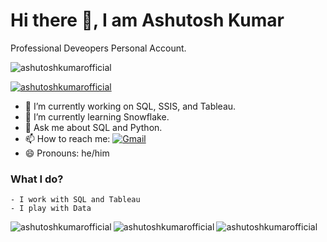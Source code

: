 # Hi there 👋, I am Ashutosh Kumar

Professional Deveopers Personal Account.

<p><img src="https://komarev.com/ghpvc/?username=ashutoshkumarofficial&label=Profile%20views&color=0e75b6&style=flat" alt="ashutoshkumarofficial" /></p>

<p><a href="https://github.com/ryo-ma/github-profile-trophy"><img src="https://github-profile-trophy.vercel.app/?username=ashutoshkumarofficial" alt="ashutoshkumarofficial" /></a></p>

- 🔭 I’m currently working on SQL, SSIS, and Tableau.
- 🌱 I’m currently learning Snowflake.
- 💬 Ask me about SQL and Python.
- 📫 How to reach me: [![Gmail](https://img.shields.io/badge/-Gmail-c14438?&logo=Gmail&logoColor=white)](mailto:ashukr8055@gmail.com)
- 😄 Pronouns: he/him

### What I do?

    - I work with SQL and Tableau
    - I play with Data

<p><img align="left" src="https://github-readme-stats-five-steel.vercel.app/api/top-langs/?username=ashutoshkumarofficial&theme=light" alt="ashutoshkumarofficial" /></p>

<p><img align="left" src="https://github-readme-stats-five-steel.vercel.app/api?username=ashutoshkumarofficial&show_icons=true&theme=light&hide=issues&count_private=true&" alt="ashutoshkumarofficial" /></p>

<p><img align="center" src="https://github-readme-streak-stats.herokuapp.com/?user=ashutoshkumarofficial&" alt="ashutoshkumarofficial" /></p>
